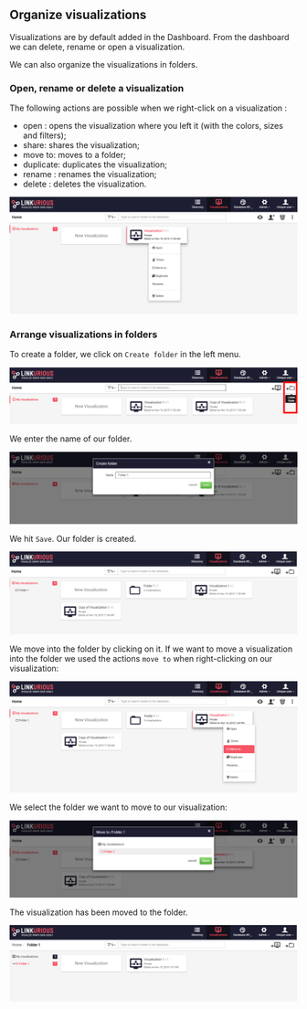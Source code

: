 ## Organize visualizations

Visualizations are by default added in the Dashboard. From the dashboard we can delete, rename or open a visualization.

We can also organize the visualizations in folders.

### Open, rename or delete a visualization

The following actions are possible when we right-click on a visualization :
* open : opens the visualization where you left it (with the colors, sizes and filters);
* share: shares the visualization;
* move to: moves to a folder;
* duplicate: duplicates the visualization;
* rename : renames the visualization;
* delete : deletes the visualization.

![](Options.png)

### Arrange visualizations in folders

To create a folder, we click on ```Create folder``` in the left menu.

![](NewFolder.png)

We enter the name of our folder.

![](NameFolder.png)

We hit ```Save```. Our folder is created.

![](FolderCreated.png)

We move into the folder by clicking on it. If we want to move a visualization into the folder we used the actions ```move to``` when right-clicking on our visualization: 

![](MoveTo.png)

We select the folder we want to move to our visualization:

![](MTF1.png)

The visualization has been moved to the folder.

![](Folder.png)